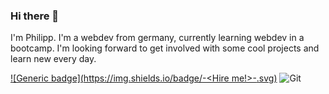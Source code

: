 ### Hi there 👋

I'm Philipp. I'm a webdev from germany, currently learning webdev in a bootcamp. I'm looking forward to get involved with some cool projects and learn new every day. 

[![Generic badge](https://img.shields.io/badge/<OpenToWork>-<Hire me!>-<COLOR>.svg)](https://shields.io/)
![Git](https://img.shields.io/badge/-Git-black?style=flat-square&logo=git)

<!--
**PhilippDemmelmair/PhilippDemmelmair** is a ✨ _special_ ✨ repository because its `README.md` (this file) appears on your GitHub profile.

Here are some ideas to get you started:

- 🔭 I’m currently working on ...
- 🌱 I’m currently learning ...
- 👯 I’m looking to collaborate on ...
- 🤔 I’m looking for help with ...
- 💬 Ask me about ...
- 📫 How to reach me: ...
- 😄 Pronouns: ...
- ⚡ Fun fact: ...
-->

